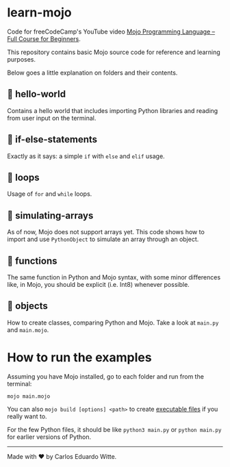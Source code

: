 # learn-mojo
Code for freeCodeCamp's YouTube video [Mojo Programming Language – Full Course for Beginners](https://youtu.be/5Sm9IVMet9c?si=IVlbAj6FuW5Ffavx).

This repository contains basic Mojo source code for reference and learning purposes.

Below goes a little explanation on folders and their contents.
<br>

## :file_folder: hello-world
Contains a hello world that includes importing Python libraries and reading from user input on the terminal.
<br>

## :file_folder: if-else-statements
Exactly as it says: a simple `if` with `else` and `elif` usage. 
<br>

## :file_folder: loops
Usage of `for` and `while` loops.
<br>

## :file_folder: simulating-arrays
As of now, Mojo does not support arrays yet. This code shows how to import and use `PythonObject` to simulate an array through an object.
<br>

## :file_folder: functions
The same function in Python and Mojo syntax, with some minor differences like, in Mojo, you should be explicit (i.e. Int8) whenever possible.
<br>

## :file_folder: objects
How to create classes, comparing Python and Mojo. Take a look at `main.py` and `main.mojo`.
<br>

# How to run the examples
Assuming you have Mojo installed, go to each folder and run from the terminal:

```mojo main.mojo```

You can also `mojo build [options] <path>` to create [executable files](https://docs.modular.com/mojo/cli/build.html#synopsis) if you really want to.

For the few Python files, it should be like `python3 main.py` or `python main.py` for earlier versions of Python.
<br>

---
Made with :heart: by Carlos Eduardo Witte.


